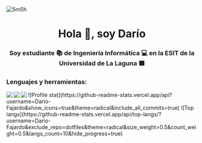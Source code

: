 ![5m5h](https://github.com/Dario-Fajardo/Dario-Fajardo/assets/114748553/974bd72f-1cfc-4401-835b-08e8a6c65358)

<h1 align="center">Hola 👋, soy Darío</h1>
<h3 align="center">Soy estudiante 📚 de Ingeniería Informática 💻 en la ESIT de la Universidad de La Laguna 🟪</h3>

<h3 align="left">Lenguajes y herramientas:</h3>
<img align="left" src=https://img.shields.io/badge/shell_script-%23121011.svg?style=for-the-badge&logo=gnu-bash&logoColor=white>
<img align="left" src=https://img.shields.io/badge/c++-%2300599C.svg?style=for-the-badge&logo=c%2B%2B&logoColor=white>
<img align="left" src=https://img.shields.io/badge/python-3670A0?style=for-the badge&logo=python&logoColor=ffdd54>
![Profile stat](https://github-readme-stats.vercel.app/api?username=Dario-Fajardo&show_icons=true&theme=radical&include_all_commits=true) ![Top langs](https://github-readme-stats.vercel.app/api/top-langs/?username=Dario-Fajardo&exclude_repo=dotfiles&theme=radical&size_weight=0.5&count_weight=0.5&langs_count=10&hide_progress=true)
